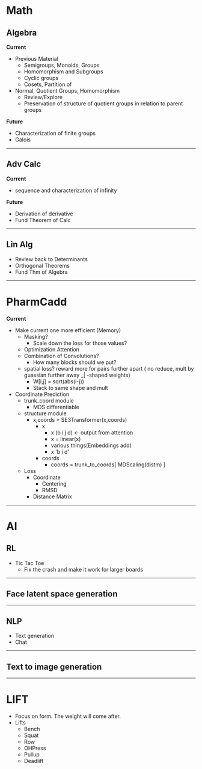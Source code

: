 # Math

## Algebra

**Current**

* Previous Material
	* Semigroups, Monoids, Groups
	* Homomorphism and Subgroups
	* Cyclic groups
	* Cosets, Partition of
* Normal, Quotient Groups, Homomorphism
	* Review/Explore
	* Preservation of structure of quotient groups in relation to parent groups

**Future**

* Characterization of finite groups
* Galois

--------------------------------------

## Adv Calc

**Current**

* sequence and characterization of infinity

**Future**

* Derivation of derivative
* Fund Theorem of Calc

--------------------------------------


## Lin Alg

* Review back to Determinants
* Orthogonal Theorems
* Fund Thm of Algebra
 

--------------------------------------

# PharmCadd

**Current**

* Make current one more efficient (Memory)
	* Masking?
		* Scale down the loss for those values?
	* Optimization Attention
	* Combination of Convolutions?
		* How many blocks should we put?
	* spatial loss? reward more for pairs further apart ( no reduce, mult by guassian further away _| -shaped weights)
		* W[i,j] = sqrt(abs(i-j))
		* Stack to same shape and mult
* Coordinate Prediction
	* trunk_coord module
		* MDS differentiable
	* structure module
		* x,coords = SE3Transformer(x,coords)
			* x
				* x (b i j d) <- output from attention
				* x = linear(x)
				* various things(Embeddings add)
				* x 'b i d'
			* coords
				* coords = trunk_to_coords[ MDScaling(distm) ]
	* Loss
		* Coordinate
			* Centering
			* RMSD
		* Distance Matrix




--------------------------------------

# AI

## RL
* Tic Tac Toe
	* Fix the crash and make it work for larger boards

--------------------------------------

## Face latent space generation


--------------------------------------

## NLP
* Text generation
* Chat

--------------------------------------

## Text to image generation


--------------------------------------

# LIFT
* Focus on form. The weight will come after.
* Lifts
	* Bench
	* Squat
	* Row
	* OHPress
	* Pullup
	* Deadlift
